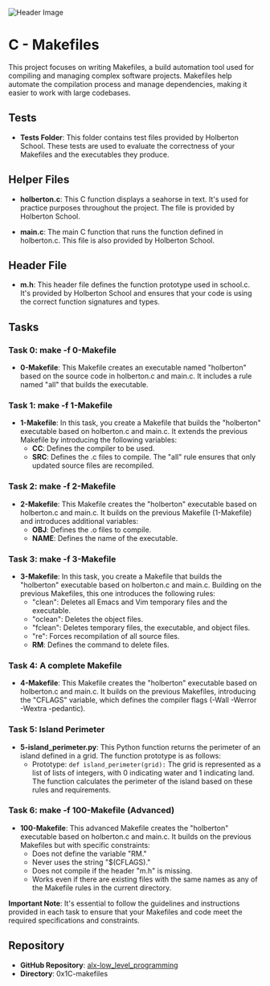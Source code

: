 ![Header Image](make.png)




# C - Makefiles

This project focuses on writing Makefiles, a build automation tool used for compiling and managing complex software projects. Makefiles help automate the compilation process and manage dependencies, making it easier to work with large codebases.

## Tests

- **Tests Folder**: This folder contains test files provided by Holberton School. These tests are used to evaluate the correctness of your Makefiles and the executables they produce.

## Helper Files

- **holberton.c**: This C function displays a seahorse in text. It's used for practice purposes throughout the project. The file is provided by Holberton School.

- **main.c**: The main C function that runs the function defined in holberton.c. This file is also provided by Holberton School.

## Header File

- **m.h**: This header file defines the function prototype used in school.c. It's provided by Holberton School and ensures that your code is using the correct function signatures and types.

## Tasks

### Task 0: make -f 0-Makefile

- **0-Makefile**: This Makefile creates an executable named "holberton" based on the source code in holberton.c and main.c. It includes a rule named "all" that builds the executable.

### Task 1: make -f 1-Makefile

- **1-Makefile**: In this task, you create a Makefile that builds the "holberton" executable based on holberton.c and main.c. It extends the previous Makefile by introducing the following variables:
  - **CC**: Defines the compiler to be used.
  - **SRC**: Defines the .c files to compile.
  The "all" rule ensures that only updated source files are recompiled.

### Task 2: make -f 2-Makefile

- **2-Makefile**: This Makefile creates the "holberton" executable based on holberton.c and main.c. It builds on the previous Makefile (1-Makefile) and introduces additional variables:
  - **OBJ**: Defines the .o files to compile.
  - **NAME**: Defines the name of the executable.

### Task 3: make -f 3-Makefile

- **3-Makefile**: In this task, you create a Makefile that builds the "holberton" executable based on holberton.c and main.c. Building on the previous Makefiles, this one introduces the following rules:
  - "clean": Deletes all Emacs and Vim temporary files and the executable.
  - "oclean": Deletes the object files.
  - "fclean": Deletes temporary files, the executable, and object files.
  - "re": Forces recompilation of all source files.
  - **RM**: Defines the command to delete files.

### Task 4: A complete Makefile

- **4-Makefile**: This Makefile creates the "holberton" executable based on holberton.c and main.c. It builds on the previous Makefiles, introducing the "CFLAGS" variable, which defines the compiler flags (-Wall -Werror -Wextra -pedantic).

### Task 5: Island Perimeter

- **5-island_perimeter.py**: This Python function returns the perimeter of an island defined in a grid. The function prototype is as follows:
  - Prototype: `def island_perimeter(grid):`
  The grid is represented as a list of lists of integers, with 0 indicating water and 1 indicating land. The function calculates the perimeter of the island based on these rules and requirements.

### Task 6: make -f 100-Makefile (Advanced)

- **100-Makefile**: This advanced Makefile creates the "holberton" executable based on holberton.c and main.c. It builds on the previous Makefiles but with specific constraints:
  - Does not define the variable "RM."
  - Never uses the string "$(CFLAGS)."
  - Does not compile if the header "m.h" is missing.
  - Works even if there are existing files with the same names as any of the Makefile rules in the current directory.

**Important Note**: It's essential to follow the guidelines and instructions provided in each task to ensure that your Makefiles and code meet the required specifications and constraints.

## Repository

- **GitHub Repository**: [alx-low_level_programming](https://github.com/fazzy12/alx-low_level_programming/tree/main/0x1C-makefiles)
- **Directory**: 0x1C-makefiles
